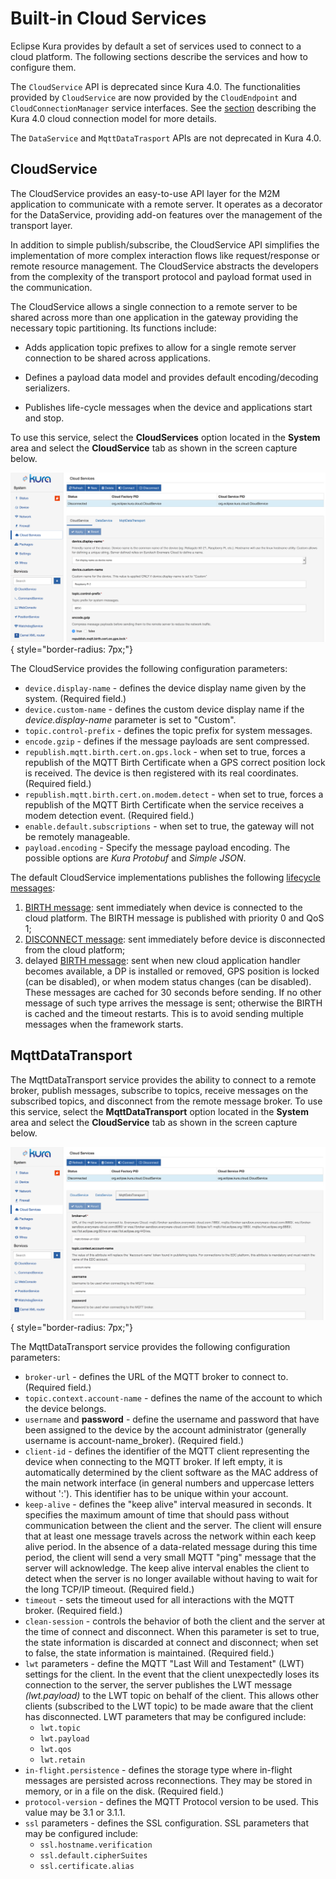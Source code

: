 # Built-in Cloud Services

Eclipse Kura provides by default a set of services used to connect to a cloud platform. The following sections describe the services and how to configure them.

The `CloudService` API is deprecated since Kura 4.0.
The functionalities provided by `CloudService` are now provided by the `CloudEndpoint` and `CloudConnectionManager` service interfaces.
See the [section](../overview/) describing the Kura 4.0 cloud connection model for more details.

The `DataService` and `MqttDataTrasport` APIs are not deprecated in Kura 4.0.

## CloudService

The CloudService provides an easy-to-use API layer for the M2M application to communicate with a remote server. It operates as a decorator for the DataService, providing add-on features over the management of the transport layer.

In addition to simple publish/subscribe, the CloudService API simplifies the implementation of more complex interaction flows like request/response or remote resource management. The CloudService abstracts the developers from the complexity of the transport protocol and payload format used in the communication.

The CloudService allows a single connection to a remote server to be shared across more than one application in the gateway providing the necessary topic partitioning. Its functions include:

- Adds application topic prefixes to allow for a single remote server connection to be shared across applications.

- Defines a payload data model and provides default encoding/decoding serializers.

- Publishes life-cycle messages when the device and applications start and stop.

To use this service, select the **CloudServices** option located in the **System** area and select the **CloudService** tab as shown in the screen capture below.

![](images/cloudService.png){ style="border-radius: 7px;"}

The CloudService provides the following configuration parameters:

- `device.display-name` - defines the device display name given by the system. (Required field.)
- `device.custom-name` - defines the custom device display name if the _device.display-name_ parameter is set to "Custom".
- `topic.control-prefix` - defines the topic prefix for system messages.
- `encode.gzip` - defines if the message payloads are sent compressed.
- `republish.mqtt.birth.cert.on.gps.lock` - when set to true, forces a republish of the MQTT Birth Certificate when a GPS correct position lock is received. The device is then registered with its real coordinates. (Required field.)
- `republish.mqtt.birth.cert.on.modem.detect` - when set to true, forces a republish of the MQTT Birth Certificate when the service receives a modem detection event. (Required field.)
- `enable.default.subscriptions` - when set to true, the gateway will not be remotely manageable.
- `payload.encoding` - Specify the message payload encoding. The possible options are _Kura Protobuf_ and _Simple JSON_.

The default CloudService implementations publishes the following [lifecycle messages](https://github.com/eclipse/kura/blob/develop/kura/org.eclipse.kura.core.cloud/src/main/java/org/eclipse/kura/core/cloud/LifecycleMessage.java):

1. [BIRTH message](https://github.com/eclipse/kura/blob/develop/kura/org.eclipse.kura.api/src/main/java/org/eclipse/kura/message/KuraBirthPayload.java): sent immediately when device is connected to the cloud platform. The BIRTH message is published with priority 0 and QoS 1;
2. [DISCONNECT message](https://github.com/eclipse/kura/blob/develop/kura/org.eclipse.kura.api/src/main/java/org/eclipse/kura/message/KuraDisconnectPayload.java): sent immediately before device is disconnected from the cloud platform;
3. delayed [BIRTH message](https://github.com/eclipse/kura/blob/develop/kura/org.eclipse.kura.api/src/main/java/org/eclipse/kura/message/KuraBirthPayload.java): sent when new cloud application handler becomes available, a DP is installed or removed, GPS position is locked (can be disabled), or when modem status changes (can be disabled). These messages are cached for 30 seconds before sending. If no other message of such type arrives the message is sent; otherwise the BIRTH is cached and the timeout restarts. This is to avoid sending multiple messages when the framework starts.

## MqttDataTransport

The MqttDataTransport service provides the ability to connect to a remote broker, publish messages, subscribe to topics, receive messages on the subscribed topics, and disconnect from the remote message broker. To use this service, select the **MqttDataTransport** option located in the **System** area and select the **CloudService** tab as shown in the screen capture below.

![](images/mqttDataTransport.png){ style="border-radius: 7px;"}

The MqttDataTransport service provides the following configuration parameters:

- `broker-url` - defines the URL of the MQTT broker to connect to. (Required field.)
- `topic.context.account-name` - defines the name of the account to which the device belongs.
- `username` and **password** - define the username and password that have been assigned to the device by the account administrator (generally username is account-name_broker). (Required field.)
- `client-id` - defines the identifier of the MQTT client representing the device when connecting to the MQTT broker. If left empty, it is automatically determined by the client software as the MAC address of the main network interface (in general numbers and uppercase letters without ':'). This identifier has to be unique within your account.
- `keep-alive` - defines the "keep alive" interval measured in seconds. It specifies the maximum amount of time that should pass without communication between the client and the server. The client will ensure that at least one message travels across the network within each keep alive period. In the absence of a data-related message during this time period, the client will send a very small MQTT "ping" message that the server will acknowledge. The keep alive interval enables the client to detect when the server is no longer available without having to wait for the long TCP/IP timeout. (Required field.)
- `timeout` - sets the timeout used for all interactions with the MQTT broker. (Required field.)
- `clean-session` - controls the behavior of both the client and the server at the time of connect and disconnect. When this parameter is set to true, the state information is discarded at connect and disconnect; when set to false, the state information is maintained. (Required field.)
- `lwt` parameters - define the MQTT "Last Will and Testament" (LWT) settings for the client. In the event that the client unexpectedly loses its connection to the server, the server publishes the LWT message _(lwt.payload)_ to the LWT topic on behalf of the client. This allows other clients (subscribed to the LWT topic) to be made aware that the client has disconnected. LWT parameters that may be configured include:
  - `lwt.topic`
  - `lwt.payload`
  - `lwt.qos`
  - `lwt.retain`
- `in-flight.persistence` - defines the storage type where in-flight messages are persisted across reconnections. They may be stored in memory, or in a file on the disk. (Required field.)
- `protocol-version` - defines the MQTT Protocol version to be used. This value may be 3.1 or 3.1.1.
- `ssl` parameters - defines the SSL configuration. SSL parameters that may be configured include:
  - `ssl.hostname.verification`
  - `ssl.default.cipherSuites`
  - `ssl.certificate.alias`
